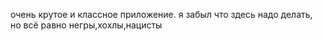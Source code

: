 очень крутое и классное приложение. я забыл что здесь надо делать, но всё равно
негры,хохлы,нацисты
